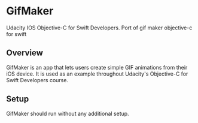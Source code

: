 # GifMaker
Udacity IOS Objective-C for Swift Developers. Port of gif maker objective-c for swift

## Overview

GifMaker is an app that lets users create simple GIF animations from their iOS device. It is used as an example throughout Udacity's Objective-C for Swift Developers course.

## Setup

GifMaker should run without any additional setup.

